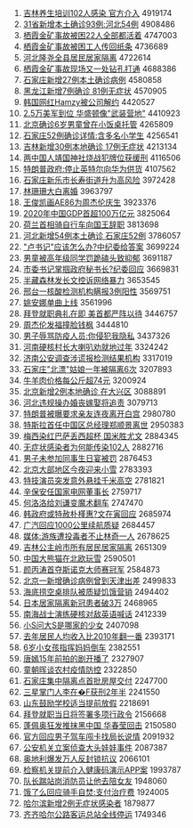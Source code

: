 1. [吉林养生培训102人感染 官方介入](http://www.baidu.com/baidu?cl=3&tn=SE_baiduhomet8_jmjb7mjw&rsv_dl=fyb_top&fr=top1000&wd=%BC%AA%C1%D6%D1%F8%C9%FA%C5%E0%D1%B5102%C8%CB%B8%D0%C8%BE%20%B9%D9%B7%BD%BD%E9%C8%EB) 4919174
1. [31省新增本土确诊93例:河北54例](http://www.baidu.com/baidu?cl=3&tn=SE_baiduhomet8_jmjb7mjw&rsv_dl=fyb_top&fr=top1000&wd=31%CA%A1%D0%C2%D4%F6%B1%BE%CD%C1%C8%B7%D5%EF93%C0%FD%3A%BA%D3%B1%B154%C0%FD) 4908486
1. [栖霞金矿事故被困22人全部都活着](http://www.baidu.com/baidu?cl=3&tn=SE_baiduhomet8_jmjb7mjw&rsv_dl=fyb_top&fr=top1000&wd=%C6%DC%CF%BC%BD%F0%BF%F3%CA%C2%B9%CA%B1%BB%C0%A722%C8%CB%C8%AB%B2%BF%B6%BC%BB%EE%D7%C5) 4747003
1. [栖霞金矿事故被困工人传回纸条](http://www.baidu.com/baidu?cl=3&tn=SE_baiduhomet8_jmjb7mjw&rsv_dl=fyb_top&fr=top1000&wd=%C6%DC%CF%BC%BD%F0%BF%F3%CA%C2%B9%CA%B1%BB%C0%A7%B9%A4%C8%CB%B4%AB%BB%D8%D6%BD%CC%F5) 4736689
1. [河北隆尧全县居民居家隔离](http://www.baidu.com/baidu?cl=3&tn=SE_baiduhomet8_jmjb7mjw&rsv_dl=fyb_top&fr=top1000&wd=%BA%D3%B1%B1%C2%A1%D2%A2%C8%AB%CF%D8%BE%D3%C3%F1%BE%D3%BC%D2%B8%F4%C0%EB) 4722614
1. [栖霞金矿事故现场又一处钻孔打通](http://www.baidu.com/baidu?cl=3&tn=SE_baiduhomet8_jmjb7mjw&rsv_dl=fyb_top&fr=top1000&wd=%C6%DC%CF%BC%BD%F0%BF%F3%CA%C2%B9%CA%CF%D6%B3%A1%D3%D6%D2%BB%B4%A6%D7%EA%BF%D7%B4%F2%CD%A8) 4688386
1. [石家庄新增27例本土确诊病例](http://www.baidu.com/baidu?cl=3&tn=SE_baiduhomet8_jmjb7mjw&rsv_dl=fyb_top&fr=top1000&wd=%CA%AF%BC%D2%D7%AF%D0%C2%D4%F627%C0%FD%B1%BE%CD%C1%C8%B7%D5%EF%B2%A1%C0%FD) 4580858
1. [黑龙江新增7例确诊 81例无症状](http://www.baidu.com/baidu?cl=3&tn=SE_baiduhomet8_jmjb7mjw&rsv_dl=fyb_top&fr=top1000&wd=%BA%DA%C1%FA%BD%AD%D0%C2%D4%F67%C0%FD%C8%B7%D5%EF%2081%C0%FD%CE%DE%D6%A2%D7%B4) 4570905
1. [韩国网红Hamzy被公司解约](http://www.baidu.com/baidu?cl=3&tn=SE_baiduhomet8_jmjb7mjw&rsv_dl=fyb_top&fr=top1000&wd=%BA%AB%B9%FA%CD%F8%BA%ECHamzy%B1%BB%B9%AB%CB%BE%BD%E2%D4%BC) 4420527
1. [2.5万美军到位 华盛顿像"武装营地"](http://www.baidu.com/baidu?cl=3&tn=SE_baiduhomet8_jmjb7mjw&rsv_dl=fyb_top&fr=top1000&wd=2.5%CD%F2%C3%C0%BE%FC%B5%BD%CE%BB%20%BB%AA%CA%A2%B6%D9%CF%F1%22%CE%E4%D7%B0%D3%AA%B5%D8%22) 4410923
1. [北京确诊6岁男童曾在小饭桌托管](http://www.baidu.com/baidu?cl=3&tn=SE_baiduhomet8_jmjb7mjw&rsv_dl=fyb_top&fr=top1000&wd=%B1%B1%BE%A9%C8%B7%D5%EF6%CB%EA%C4%D0%CD%AF%D4%F8%D4%DA%D0%A1%B7%B9%D7%C0%CD%D0%B9%DC) 4265809
1. [石家庄52例确诊详情:含多名小学生](http://www.baidu.com/baidu?cl=3&tn=SE_baiduhomet8_jmjb7mjw&rsv_dl=fyb_top&fr=top1000&wd=%CA%AF%BC%D2%D7%AF52%C0%FD%C8%B7%D5%EF%CF%EA%C7%E9%3A%BA%AC%B6%E0%C3%FB%D0%A1%D1%A7%C9%FA) 4256541
1. [吉林新增30例本地确诊 17例无症状](http://www.baidu.com/baidu?cl=3&tn=SE_baiduhomet8_jmjb7mjw&rsv_dl=fyb_top&fr=top1000&wd=%BC%AA%C1%D6%D0%C2%D4%F630%C0%FD%B1%BE%B5%D8%C8%B7%D5%EF%2017%C0%FD%CE%DE%D6%A2%D7%B4) 4213134
1. [两中国人靖国神社烧战犯牌位获缓刑](http://www.baidu.com/baidu?cl=3&tn=SE_baiduhomet8_jmjb7mjw&rsv_dl=fyb_top&fr=top1000&wd=%C1%BD%D6%D0%B9%FA%C8%CB%BE%B8%B9%FA%C9%F1%C9%E7%C9%D5%D5%BD%B7%B8%C5%C6%CE%BB%BB%F1%BB%BA%D0%CC) 4116506
1. [特朗普政府:停止英特尔向华为供货](http://www.baidu.com/baidu?cl=3&tn=SE_baiduhomet8_jmjb7mjw&rsv_dl=fyb_top&fr=top1000&wd=%CC%D8%C0%CA%C6%D5%D5%FE%B8%AE%3A%CD%A3%D6%B9%D3%A2%CC%D8%B6%FB%CF%F2%BB%AA%CE%AA%B9%A9%BB%F5) 4107562
1. [石家庄新乐市长寿街道升为高风险](http://www.baidu.com/baidu?cl=3&tn=SE_baiduhomet8_jmjb7mjw&rsv_dl=fyb_top&fr=top1000&wd=%CA%AF%BC%D2%D7%AF%D0%C2%C0%D6%CA%D0%B3%A4%CA%D9%BD%D6%B5%C0%C9%FD%CE%AA%B8%DF%B7%E7%CF%D5) 3972428
1. [林珊珊大白离婚](http://www.baidu.com/baidu?cl=3&tn=SE_baiduhomet8_jmjb7mjw&rsv_dl=fyb_top&fr=top1000&wd=%C1%D6%C9%BA%C9%BA%B4%F3%B0%D7%C0%EB%BB%E9) 3963797
1. [王俊凯画AE86为周杰伦庆生](http://www.baidu.com/baidu?cl=3&tn=SE_baiduhomet8_jmjb7mjw&rsv_dl=fyb_top&fr=top1000&wd=%CD%F5%BF%A1%BF%AD%BB%ADAE86%CE%AA%D6%DC%BD%DC%C2%D7%C7%EC%C9%FA) 3923376
1. [2020年中国GDP首超100万亿元](http://www.baidu.com/baidu?cl=3&tn=SE_baiduhomet8_jmjb7mjw&rsv_dl=fyb_top&fr=top1000&wd=2020%C4%EA%D6%D0%B9%FAGDP%CA%D7%B3%AC100%CD%F2%D2%DA%D4%AA) 3825064
1. [荷兰首相骑自行车向国王辞职](http://www.baidu.com/baidu?cl=3&tn=SE_baiduhomet8_jmjb7mjw&rsv_dl=fyb_top&fr=top1000&wd=%BA%C9%C0%BC%CA%D7%CF%E0%C6%EF%D7%D4%D0%D0%B3%B5%CF%F2%B9%FA%CD%F5%B4%C7%D6%B0) 3813698
1. [河北新增54例本土确诊 石家庄52例](http://www.baidu.com/baidu?cl=3&tn=SE_baiduhomet8_jmjb7mjw&rsv_dl=fyb_top&fr=top1000&wd=%BA%D3%B1%B1%D0%C2%D4%F654%C0%FD%B1%BE%CD%C1%C8%B7%D5%EF%20%CA%AF%BC%D2%D7%AF52%C0%FD) 3786057
1. ["卢书记"应该怎么办?中纪委给答案](http://www.baidu.com/baidu?cl=3&tn=SE_baiduhomet8_jmjb7mjw&rsv_dl=fyb_top&fr=top1000&wd=%22%C2%AC%CA%E9%BC%C7%22%D3%A6%B8%C3%D4%F5%C3%B4%B0%EC%3F%D6%D0%BC%CD%CE%AF%B8%F8%B4%F0%B0%B8) 3699224
1. [男童被高年级同学罚跪磕头致抑郁](http://www.baidu.com/baidu?cl=3&tn=SE_baiduhomet8_jmjb7mjw&rsv_dl=fyb_top&fr=top1000&wd=%C4%D0%CD%AF%B1%BB%B8%DF%C4%EA%BC%B6%CD%AC%D1%A7%B7%A3%B9%F2%BF%C4%CD%B7%D6%C2%D2%D6%D3%F4) 3691187
1. [市委书记掌掴政府秘书长?纪委回应](http://www.baidu.com/baidu?cl=3&tn=SE_baiduhomet8_jmjb7mjw&rsv_dl=fyb_top&fr=top1000&wd=%CA%D0%CE%AF%CA%E9%BC%C7%D5%C6%DE%E2%D5%FE%B8%AE%C3%D8%CA%E9%B3%A4%3F%BC%CD%CE%AF%BB%D8%D3%A6) 3669831
1. [半藏森林发长文控诉网络暴力](http://www.baidu.com/baidu?cl=3&tn=SE_baiduhomet8_jmjb7mjw&rsv_dl=fyb_top&fr=top1000&wd=%B0%EB%B2%D8%C9%AD%C1%D6%B7%A2%B3%A4%CE%C4%BF%D8%CB%DF%CD%F8%C2%E7%B1%A9%C1%A6) 3653545
1. [邢台一核酸检测机构瞒报3例阳性](http://www.baidu.com/baidu?cl=3&tn=SE_baiduhomet8_jmjb7mjw&rsv_dl=fyb_top&fr=top1000&wd=%D0%CF%CC%A8%D2%BB%BA%CB%CB%E1%BC%EC%B2%E2%BB%FA%B9%B9%C2%F7%B1%A83%C0%FD%D1%F4%D0%D4) 3569751
1. [姚安娜单曲上线](http://www.baidu.com/baidu?cl=3&tn=SE_baiduhomet8_jmjb7mjw&rsv_dl=fyb_top&fr=top1000&wd=%D2%A6%B0%B2%C4%C8%B5%A5%C7%FA%C9%CF%CF%DF) 3561996
1. [拜登就职典礼在即 美首都严阵以待](http://www.baidu.com/baidu?cl=3&tn=SE_baiduhomet8_jmjb7mjw&rsv_dl=fyb_top&fr=top1000&wd=%B0%DD%B5%C7%BE%CD%D6%B0%B5%E4%C0%F1%D4%DA%BC%B4%20%C3%C0%CA%D7%B6%BC%D1%CF%D5%F3%D2%D4%B4%FD) 3446757
1. [周杰伦发福撞脸钱枫](http://www.baidu.com/baidu?cl=3&tn=SE_baiduhomet8_jmjb7mjw&rsv_dl=fyb_top&fr=top1000&wd=%D6%DC%BD%DC%C2%D7%B7%A2%B8%A3%D7%B2%C1%B3%C7%AE%B7%E3) 3444810
1. [男子辱骂防疫人员:你侵犯我隐私](http://www.baidu.com/baidu?cl=3&tn=SE_baiduhomet8_jmjb7mjw&rsv_dl=fyb_top&fr=top1000&wd=%C4%D0%D7%D3%C8%E8%C2%EE%B7%C0%D2%DF%C8%CB%D4%B1%3A%C4%E3%C7%D6%B7%B8%CE%D2%D2%FE%CB%BD) 3437326
1. [河南硬核村长大喇叭劝就地过年](http://www.baidu.com/baidu?cl=3&tn=SE_baiduhomet8_jmjb7mjw&rsv_dl=fyb_top&fr=top1000&wd=%BA%D3%C4%CF%D3%B2%BA%CB%B4%E5%B3%A4%B4%F3%C0%AE%B0%C8%C8%B0%BE%CD%B5%D8%B9%FD%C4%EA) 3324242
1. [济南公安调查涉谎报检测结果机构](http://www.baidu.com/baidu?cl=3&tn=SE_baiduhomet8_jmjb7mjw&rsv_dl=fyb_top&fr=top1000&wd=%BC%C3%C4%CF%B9%AB%B0%B2%B5%F7%B2%E9%C9%E6%BB%D1%B1%A8%BC%EC%B2%E2%BD%E1%B9%FB%BB%FA%B9%B9) 3317019
1. [石家庄"北漂"姑娘一年被隔离6次](http://www.baidu.com/baidu?cl=3&tn=SE_baiduhomet8_jmjb7mjw&rsv_dl=fyb_top&fr=top1000&wd=%CA%AF%BC%D2%D7%AF%22%B1%B1%C6%AF%22%B9%C3%C4%EF%D2%BB%C4%EA%B1%BB%B8%F4%C0%EB6%B4%CE) 3207893
1. [牛羊肉价格每公斤超74元](http://www.baidu.com/baidu?cl=3&tn=SE_baiduhomet8_jmjb7mjw&rsv_dl=fyb_top&fr=top1000&wd=%C5%A3%D1%F2%C8%E2%BC%DB%B8%F1%C3%BF%B9%AB%BD%EF%B3%AC74%D4%AA) 3200924
1. [北京新增2例本地确诊 在大兴区](http://www.baidu.com/baidu?cl=3&tn=SE_baiduhomet8_jmjb7mjw&rsv_dl=fyb_top&fr=top1000&wd=%B1%B1%BE%A9%D0%C2%D4%F62%C0%FD%B1%BE%B5%D8%C8%B7%D5%EF%20%D4%DA%B4%F3%D0%CB%C7%F8) 3088891
1. [河北违规操办婚丧嫁娶将追责](http://www.baidu.com/baidu?cl=3&tn=SE_baiduhomet8_jmjb7mjw&rsv_dl=fyb_top&fr=top1000&wd=%BA%D3%B1%B1%CE%A5%B9%E6%B2%D9%B0%EC%BB%E9%C9%A5%BC%DE%C8%A2%BD%AB%D7%B7%D4%F0) 3079713
1. [特朗普被曝要求亲友连夜离开白宫](http://www.baidu.com/baidu?cl=3&tn=SE_baiduhomet8_jmjb7mjw&rsv_dl=fyb_top&fr=top1000&wd=%CC%D8%C0%CA%C6%D5%B1%BB%C6%D8%D2%AA%C7%F3%C7%D7%D3%D1%C1%AC%D2%B9%C0%EB%BF%AA%B0%D7%B9%AC) 2980780
1. [特斯拉首任中国区总经理郑顺景离世](http://www.baidu.com/baidu?cl=3&tn=SE_baiduhomet8_jmjb7mjw&rsv_dl=fyb_top&fr=top1000&wd=%CC%D8%CB%B9%C0%AD%CA%D7%C8%CE%D6%D0%B9%FA%C7%F8%D7%DC%BE%AD%C0%ED%D6%A3%CB%B3%BE%B0%C0%EB%CA%C0) 2950383
1. [梅西染红巴萨丢西超杯 国米胜尤文](http://www.baidu.com/baidu?cl=3&tn=SE_baiduhomet8_jmjb7mjw&rsv_dl=fyb_top&fr=top1000&wd=%C3%B7%CE%F7%C8%BE%BA%EC%B0%CD%C8%F8%B6%AA%CE%F7%B3%AC%B1%AD%20%B9%FA%C3%D7%CA%A4%D3%C8%CE%C4) 2884345
1. [无症状感染者为何能传染102人](http://www.baidu.com/baidu?cl=3&tn=SE_baiduhomet8_jmjb7mjw&rsv_dl=fyb_top&fr=top1000&wd=%CE%DE%D6%A2%D7%B4%B8%D0%C8%BE%D5%DF%CE%AA%BA%CE%C4%DC%B4%AB%C8%BE102%C8%CB) 2882716
1. [男子未参加同事生日宴被罚](http://www.baidu.com/baidu?cl=3&tn=SE_baiduhomet8_jmjb7mjw&rsv_dl=fyb_top&fr=top1000&wd=%C4%D0%D7%D3%CE%B4%B2%CE%BC%D3%CD%AC%CA%C2%C9%FA%C8%D5%D1%E7%B1%BB%B7%A3) 2876453
1. [北京大部地区今夜迎来小雪](http://www.baidu.com/baidu?cl=3&tn=SE_baiduhomet8_jmjb7mjw&rsv_dl=fyb_top&fr=top1000&wd=%B1%B1%BE%A9%B4%F3%B2%BF%B5%D8%C7%F8%BD%F1%D2%B9%D3%AD%C0%B4%D0%A1%D1%A9) 2783393
1. [特技演员突发意外悬挂千米高空](http://www.baidu.com/baidu?cl=3&tn=SE_baiduhomet8_jmjb7mjw&rsv_dl=fyb_top&fr=top1000&wd=%CC%D8%BC%BC%D1%DD%D4%B1%CD%BB%B7%A2%D2%E2%CD%E2%D0%FC%B9%D2%C7%A7%C3%D7%B8%DF%BF%D5) 2781821
1. [辛保安任国家电网董事长](http://www.baidu.com/baidu?cl=3&tn=SE_baiduhomet8_jmjb7mjw&rsv_dl=fyb_top&fr=top1000&wd=%D0%C1%B1%A3%B0%B2%C8%CE%B9%FA%BC%D2%B5%E7%CD%F8%B6%AD%CA%C2%B3%A4) 2759717
1. [何洛洛给刘谦变魔术翻车](http://www.baidu.com/baidu?cl=3&tn=SE_baiduhomet8_jmjb7mjw&rsv_dl=fyb_top&fr=top1000&wd=%BA%CE%C2%E5%C2%E5%B8%F8%C1%F5%C7%AB%B1%E4%C4%A7%CA%F5%B7%AD%B3%B5) 2747470
1. [韩政府或特赦朴槿惠?文在寅回应](http://www.baidu.com/baidu?cl=3&tn=SE_baiduhomet8_jmjb7mjw&rsv_dl=fyb_top&fr=top1000&wd=%BA%AB%D5%FE%B8%AE%BB%F2%CC%D8%C9%E2%C6%D3%E9%C8%BB%DD%3F%CE%C4%D4%DA%D2%FA%BB%D8%D3%A6) 2685974
1. [广汽回应1000公里续航质疑](http://www.baidu.com/baidu?cl=3&tn=SE_baiduhomet8_jmjb7mjw&rsv_dl=fyb_top&fr=top1000&wd=%B9%E3%C6%FB%BB%D8%D3%A61000%B9%AB%C0%EF%D0%F8%BA%BD%D6%CA%D2%C9) 2684457
1. [媒体:游族遭投毒者不止林奇一人](http://www.baidu.com/baidu?cl=3&tn=SE_baiduhomet8_jmjb7mjw&rsv_dl=fyb_top&fr=top1000&wd=%C3%BD%CC%E5%3A%D3%CE%D7%E5%D4%E2%CD%B6%B6%BE%D5%DF%B2%BB%D6%B9%C1%D6%C6%E6%D2%BB%C8%CB) 2678625
1. [吉林公主岭市所有居民居家隔离](http://www.baidu.com/baidu?cl=3&tn=SE_baiduhomet8_jmjb7mjw&rsv_dl=fyb_top&fr=top1000&wd=%BC%AA%C1%D6%B9%AB%D6%F7%C1%EB%CA%D0%CB%F9%D3%D0%BE%D3%C3%F1%BE%D3%BC%D2%B8%F4%C0%EB) 2651309
1. [中国大熊猫在北欧玩雪](http://www.baidu.com/baidu?cl=3&tn=SE_baiduhomet8_jmjb7mjw&rsv_dl=fyb_top&fr=top1000&wd=%D6%D0%B9%FA%B4%F3%D0%DC%C3%A8%D4%DA%B1%B1%C5%B7%CD%E6%D1%A9) 2590501
1. [颜丙涛首夺斯诺克大师赛冠军](http://www.baidu.com/baidu?cl=3&tn=SE_baiduhomet8_jmjb7mjw&rsv_dl=fyb_top&fr=top1000&wd=%D1%D5%B1%FB%CC%CE%CA%D7%B6%E1%CB%B9%C5%B5%BF%CB%B4%F3%CA%A6%C8%FC%B9%DA%BE%FC) 2584873
1. [北京一新增确诊病例曾到天津出差](http://www.baidu.com/baidu?cl=3&tn=SE_baiduhomet8_jmjb7mjw&rsv_dl=fyb_top&fr=top1000&wd=%B1%B1%BE%A9%D2%BB%D0%C2%D4%F6%C8%B7%D5%EF%B2%A1%C0%FD%D4%F8%B5%BD%CC%EC%BD%F2%B3%F6%B2%EE) 2499833
1. [海底捞空桌排队被质疑饥饿营销](http://www.baidu.com/baidu?cl=3&tn=SE_baiduhomet8_jmjb7mjw&rsv_dl=fyb_top&fr=top1000&wd=%BA%A3%B5%D7%C0%CC%BF%D5%D7%C0%C5%C5%B6%D3%B1%BB%D6%CA%D2%C9%BC%A2%B6%F6%D3%AA%CF%FA) 2494402
1. [日本居家隔离新冠患者破3万](http://www.baidu.com/baidu?cl=3&tn=SE_baiduhomet8_jmjb7mjw&rsv_dl=fyb_top&fr=top1000&wd=%C8%D5%B1%BE%BE%D3%BC%D2%B8%F4%C0%EB%D0%C2%B9%DA%BB%BC%D5%DF%C6%C63%CD%F2) 2468965
1. [南海战士演练硬核对敌英语喊话](http://www.baidu.com/baidu?cl=3&tn=SE_baiduhomet8_jmjb7mjw&rsv_dl=fyb_top&fr=top1000&wd=%C4%CF%BA%A3%D5%BD%CA%BF%D1%DD%C1%B7%D3%B2%BA%CB%B6%D4%B5%D0%D3%A2%D3%EF%BA%B0%BB%B0) 2412339
1. [小S问大S是哪家的少女](http://www.baidu.com/baidu?cl=3&tn=SE_baiduhomet8_jmjb7mjw&rsv_dl=fyb_top&fr=top1000&wd=%D0%A1S%CE%CA%B4%F3S%CA%C7%C4%C4%BC%D2%B5%C4%C9%D9%C5%AE) 2407098
1. [去年居民人均收入比2010年翻一番](http://www.baidu.com/baidu?cl=3&tn=SE_baiduhomet8_jmjb7mjw&rsv_dl=fyb_top&fr=top1000&wd=%C8%A5%C4%EA%BE%D3%C3%F1%C8%CB%BE%F9%CA%D5%C8%EB%B1%C82010%C4%EA%B7%AD%D2%BB%B7%AC) 2393171
1. [6岁小女孩指挥妈妈倒车](http://www.baidu.com/baidu?cl=3&tn=SE_baiduhomet8_jmjb7mjw&rsv_dl=fyb_top&fr=top1000&wd=6%CB%EA%D0%A1%C5%AE%BA%A2%D6%B8%BB%D3%C2%E8%C2%E8%B5%B9%B3%B5) 2382551
1. [唐嫣15年前拍的剧开播了](http://www.baidu.com/baidu?cl=3&tn=SE_baiduhomet8_jmjb7mjw&rsv_dl=fyb_top&fr=top1000&wd=%CC%C6%E6%CC15%C4%EA%C7%B0%C5%C4%B5%C4%BE%E7%BF%AA%B2%A5%C1%CB) 2327907
1. [童朝晖谈农村疫情防控](http://www.baidu.com/baidu?cl=3&tn=SE_baiduhomet8_jmjb7mjw&rsv_dl=fyb_top&fr=top1000&wd=%CD%AF%B3%AF%EA%CD%CC%B8%C5%A9%B4%E5%D2%DF%C7%E9%B7%C0%BF%D8) 2322850
1. [石家庄集中隔离点首批房屋交付](http://www.baidu.com/baidu?cl=3&tn=SE_baiduhomet8_jmjb7mjw&rsv_dl=fyb_top&fr=top1000&wd=%CA%AF%BC%D2%D7%AF%BC%AF%D6%D0%B8%F4%C0%EB%B5%E3%CA%D7%C5%FA%B7%BF%CE%DD%BD%BB%B8%B6) 2247700
1. [三星掌门人李在�F获刑2年半](http://www.baidu.com/baidu?cl=3&tn=SE_baiduhomet8_jmjb7mjw&rsv_dl=fyb_top&fr=top1000&wd=%C8%FD%D0%C7%D5%C6%C3%C5%C8%CB%C0%EE%D4%DA%E9F%BB%F1%D0%CC2%C4%EA%B0%EB) 2241550
1. [山东鼓励学校适当提前放假](http://www.baidu.com/baidu?cl=3&tn=SE_baiduhomet8_jmjb7mjw&rsv_dl=fyb_top&fr=top1000&wd=%C9%BD%B6%AB%B9%C4%C0%F8%D1%A7%D0%A3%CA%CA%B5%B1%CC%E1%C7%B0%B7%C5%BC%D9) 2218691
1. [拜登就职当日将签署多项行政令](http://www.baidu.com/baidu?cl=3&tn=SE_baiduhomet8_jmjb7mjw&rsv_dl=fyb_top&fr=top1000&wd=%B0%DD%B5%C7%BE%CD%D6%B0%B5%B1%C8%D5%BD%AB%C7%A9%CA%F0%B6%E0%CF%EE%D0%D0%D5%FE%C1%EE) 2156668
1. [蓬佩奥狂发推抹黑中国 华春莹回击](http://www.baidu.com/baidu?cl=3&tn=SE_baiduhomet8_jmjb7mjw&rsv_dl=fyb_top&fr=top1000&wd=%C5%EE%C5%E5%B0%C2%BF%F1%B7%A2%CD%C6%C4%A8%BA%DA%D6%D0%B9%FA%20%BB%AA%B4%BA%D3%A8%BB%D8%BB%F7) 2150580
1. [官方回应男子驾车闯卡找局长说情](http://www.baidu.com/baidu?cl=3&tn=SE_baiduhomet8_jmjb7mjw&rsv_dl=fyb_top&fr=top1000&wd=%B9%D9%B7%BD%BB%D8%D3%A6%C4%D0%D7%D3%BC%DD%B3%B5%B4%B3%BF%A8%D5%D2%BE%D6%B3%A4%CB%B5%C7%E9) 2091932
1. [公安机关立案侦查大头娃娃事件](http://www.baidu.com/baidu?cl=3&tn=SE_baiduhomet8_jmjb7mjw&rsv_dl=fyb_top&fr=top1000&wd=%B9%AB%B0%B2%BB%FA%B9%D8%C1%A2%B0%B8%D5%EC%B2%E9%B4%F3%CD%B7%CD%DE%CD%DE%CA%C2%BC%FE) 2087387
1. [奥地利爆发万人反封锁抗议](http://www.baidu.com/baidu?cl=3&tn=SE_baiduhomet8_jmjb7mjw&rsv_dl=fyb_top&fr=top1000&wd=%B0%C2%B5%D8%C0%FB%B1%AC%B7%A2%CD%F2%C8%CB%B7%B4%B7%E2%CB%F8%BF%B9%D2%E9) 2066101
1. [检察机关提前介入健康码演示APP案](http://www.baidu.com/baidu?cl=3&tn=SE_baiduhomet8_jmjb7mjw&rsv_dl=fyb_top&fr=top1000&wd=%BC%EC%B2%EC%BB%FA%B9%D8%CC%E1%C7%B0%BD%E9%C8%EB%BD%A1%BF%B5%C2%EB%D1%DD%CA%BEAPP%B0%B8) 1993787
1. [队长踹站岗消防员让他去陪女友](http://www.baidu.com/baidu?cl=3&tn=SE_baiduhomet8_jmjb7mjw&rsv_dl=fyb_top&fr=top1000&wd=%B6%D3%B3%A4%F5%DF%D5%BE%B8%DA%CF%FB%B7%C0%D4%B1%C8%C3%CB%FB%C8%A5%C5%E3%C5%AE%D3%D1) 1948060
1. [饿了么回应骑手自焚:支付治疗费](http://www.baidu.com/baidu?cl=3&tn=SE_baiduhomet8_jmjb7mjw&rsv_dl=fyb_top&fr=top1000&wd=%B6%F6%C1%CB%C3%B4%BB%D8%D3%A6%C6%EF%CA%D6%D7%D4%B7%D9%3A%D6%A7%B8%B6%D6%CE%C1%C6%B7%D1) 1924005
1. [哈尔滨新增2例无症状感染者](http://www.baidu.com/baidu?cl=3&tn=SE_baiduhomet8_jmjb7mjw&rsv_dl=fyb_top&fr=top1000&wd=%B9%FE%B6%FB%B1%F5%D0%C2%D4%F62%C0%FD%CE%DE%D6%A2%D7%B4%B8%D0%C8%BE%D5%DF) 1879877
1. [齐齐哈尔公路客运总站全线停运](http://www.baidu.com/baidu?cl=3&tn=SE_baiduhomet8_jmjb7mjw&rsv_dl=fyb_top&fr=top1000&wd=%C6%EB%C6%EB%B9%FE%B6%FB%B9%AB%C2%B7%BF%CD%D4%CB%D7%DC%D5%BE%C8%AB%CF%DF%CD%A3%D4%CB) 1749346